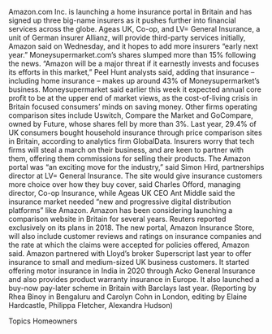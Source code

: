 Amazon.com Inc. is launching a home insurance portal in Britain and has signed up three big-name insurers as it pushes further into financial services across the globe.
Ageas UK, Co-op, and LV= General Insurance, a unit of German insurer Allianz, will provide third-party services initially, Amazon said on Wednesday, and it hopes to add more insurers “early next year.”
Moneysupermarket.com’s shares slumped more than 15% following the news.
“Amazon will be a major threat if it earnestly invests and focuses its efforts in this market,” Peel Hunt analysts said, adding that insurance – including home insurance – makes up around 43% of Moneysupermarket’s business.
Moneysupermarket said earlier this week it expected annual core profit to be at the upper end of market views, as the cost-of-living crisis in Britain focused consumers’ minds on saving money.
Other firms operating comparison sites include Uswitch, Compare the Market and GoCompare, owned by Future, whose shares fell by more than 3%.
Last year, 29.4% of UK consumers bought household insurance through price comparison sites in Britain, according to analytics firm GlobalData.
Insurers worry that tech firms will steal a march on their business, and are keen to partner with them, offering them commissions for selling their products.
The Amazon portal was “an exciting move for the industry,” said Simon Hird, partnerships director at LV= General Insurance.
The site would give insurance customers more choice over how they buy cover, said Charles Offord, managing director, Co-op Insurance, while Ageas UK CEO Ant Middle said the insurance market needed “new and progressive digital distribution platforms” like Amazon.
Amazon has been considering launching a comparison website in Britain for several years. Reuters reported exclusively on its plans in 2018.
The new portal, Amazon Insurance Store, will also include customer reviews and ratings on insurance companies and the rate at which the claims were accepted for policies offered, Amazon said.
Amazon partnered with Lloyd’s broker Superscript last year to offer insurance to small and medium-sized UK business customers.
It started offering motor insurance in India in 2020 through Acko General Insurance and also provides product warranty insurance in Europe.
It also launched a buy-now pay-later scheme in Britain with Barclays last year.
(Reporting by Rhea Binoy in Bengaluru and Carolyn Cohn in London, editing by Elaine Hardcastle, Philippa Fletcher, Alexandra Hudson)

Topics
Homeowners
